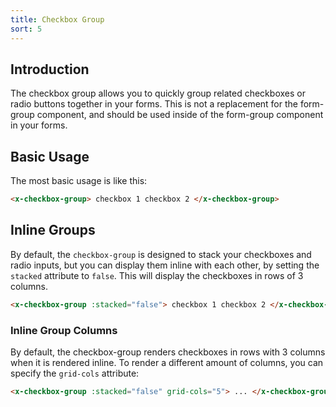 ```yaml
---
title: Checkbox Group
sort: 5
---
```


## Introduction

The checkbox group allows you to quickly group related checkboxes or radio buttons together in your forms.
This is not a replacement for the form-group component, and should be used inside of the form-group component
in your forms.

## Basic Usage

The most basic usage is like this:

```html
<x-checkbox-group> checkbox 1 checkbox 2 </x-checkbox-group>
```

## Inline Groups

By default, the `checkbox-group` is designed to stack your checkboxes and radio inputs, but you can display them inline
with each other, by setting the `stacked` attribute to `false`. This will display the checkboxes in rows of 3 columns.

```html
<x-checkbox-group :stacked="false"> checkbox 1 checkbox 2 </x-checkbox-group>
```

### Inline Group Columns

By default, the checkbox-group renders checkboxes in rows with 3 columns when it is rendered inline. To render a different amount of columns, you can specify the `grid-cols` attribute:

```html
<x-checkbox-group :stacked="false" grid-cols="5"> ... </x-checkbox-group>
```
